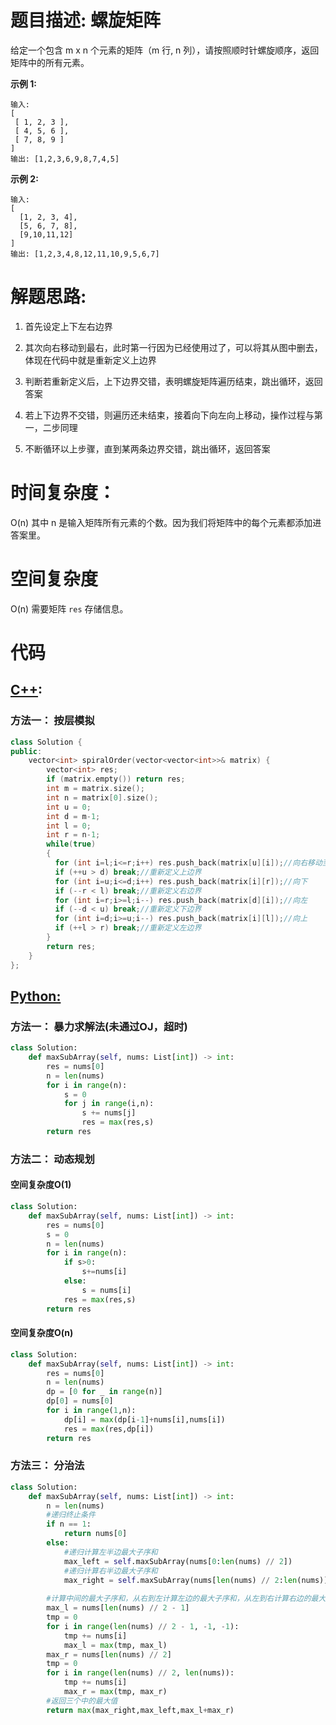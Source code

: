 # 题目描述:  螺旋矩阵

给定一个包含 m x n 个元素的矩阵（m 行, n 列），请按照顺时针螺旋顺序，返回矩阵中的所有元素。


**示例 1:**
```
输入:
[
 [ 1, 2, 3 ],
 [ 4, 5, 6 ],
 [ 7, 8, 9 ]
]
输出: [1,2,3,6,9,8,7,4,5]
```

**示例 2:**
```
输入:
[
  [1, 2, 3, 4],
  [5, 6, 7, 8],
  [9,10,11,12]
]
输出: [1,2,3,4,8,12,11,10,9,5,6,7]
```

  
# 解题思路:
  1. 首先设定上下左右边界

  2. 其次向右移动到最右，此时第一行因为已经使用过了，可以将其从图中删去，体现在代码中就是重新定义上边界
  
  3. 判断若重新定义后，上下边界交错，表明螺旋矩阵遍历结束，跳出循环，返回答案
  
  4. 若上下边界不交错，则遍历还未结束，接着向下向左向上移动，操作过程与第一，二步同理
  
  5. 不断循环以上步骤，直到某两条边界交错，跳出循环，返回答案
# 时间复杂度：
  O(n) 其中 n 是输入矩阵所有元素的个数。因为我们将矩阵中的每个元素都添加进答案里。
# 空间复杂度
  O(n) 需要矩阵 ``res`` 存储信息。
  
# 代码

## [C++](./Spiral-Matrix.cpp):

### 方法一： 按层模拟
```c++
class Solution {
public:
    vector<int> spiralOrder(vector<vector<int>>& matrix) {
        vector<int> res;
        if (matrix.empty()) return res;
        int m = matrix.size();
        int n = matrix[0].size();
        int u = 0;
        int d = m-1;
        int l = 0;
        int r = n-1;
        while(true)
        {
          for (int i=l;i<=r;i++) res.push_back(matrix[u][i]);//向右移动至最右
          if (++u > d) break;//重新定义上边界
          for (int i=u;i<=d;i++) res.push_back(matrix[i][r]);//向下
          if (--r < l) break;//重新定义右边界
          for (int i=r;i>=l;i--) res.push_back(matrix[d][i]);//向左
          if (--d < u) break;//重新定义下边界
          for (int i=d;i>=u;i--) res.push_back(matrix[i][l]);//向上
          if (++l > r) break;//重新定义左边界
        }
        return res;
    }
};
```



## [Python:](https://github.com/bryceustc/LeetCode_Note/blob/master/python/Spiral-Matrix/Spiral-Matrix.py)
### 方法一： 暴力求解法(未通过OJ，超时)
```python
class Solution:
    def maxSubArray(self, nums: List[int]) -> int:
        res = nums[0]
        n = len(nums)
        for i in range(n):
            s = 0
            for j in range(i,n):
                s += nums[j]
                res = max(res,s)
        return res
```

### 方法二： 动态规划
#### 空间复杂度O(1)
```python
class Solution:
    def maxSubArray(self, nums: List[int]) -> int:
        res = nums[0]
        s = 0
        n = len(nums)
        for i in range(n):
            if s>0:
                s+=nums[i]
            else:
                s = nums[i]
            res = max(res,s)
        return res
```

#### 空间复杂度O(n)
```python
class Solution:
    def maxSubArray(self, nums: List[int]) -> int:
        res = nums[0]
        n = len(nums)
        dp = [0 for _ in range(n)]
        dp[0] = nums[0]
        for i in range(1,n):
            dp[i] = max(dp[i-1]+nums[i],nums[i])
            res = max(res,dp[i])            
        return res
```


### 方法三： 分治法
```python
class Solution:
    def maxSubArray(self, nums: List[int]) -> int:
        n = len(nums)
        #递归终止条件
        if n == 1:
            return nums[0]
        else:
            #递归计算左半边最大子序和
            max_left = self.maxSubArray(nums[0:len(nums) // 2])
            #递归计算右半边最大子序和
            max_right = self.maxSubArray(nums[len(nums) // 2:len(nums)])
        
        #计算中间的最大子序和，从右到左计算左边的最大子序和，从左到右计算右边的最大子序和，再相加
        max_l = nums[len(nums) // 2 - 1]
        tmp = 0
        for i in range(len(nums) // 2 - 1, -1, -1):
            tmp += nums[i]
            max_l = max(tmp, max_l)
        max_r = nums[len(nums) // 2]
        tmp = 0
        for i in range(len(nums) // 2, len(nums)):
            tmp += nums[i]
            max_r = max(tmp, max_r)
        #返回三个中的最大值
        return max(max_right,max_left,max_l+max_r)
```



